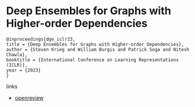 # Deep Ensembles for Graphs with Higher-order Dependencies

```
@inproceedings{dge_iclr23,
title = {Deep Ensembles for Graphs with Higher-order Dependencies},
author = {Steven Krieg and William Burgis and Patrick Soga and Nitesh Chawla},
booktitle = {International Conference on Learning Representations (ICLR)},
year = {2023}
}
```

links
- [openreview](https://openreview.net/forum?id=hZftxQGJ4Re)

